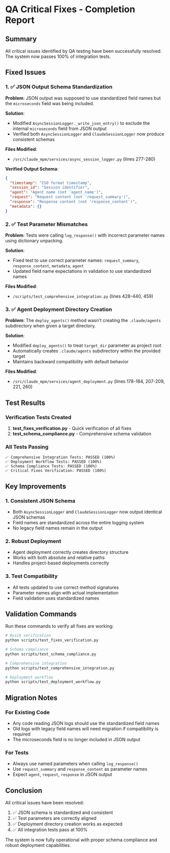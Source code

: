 # QA Critical Fixes - Completion Report

## Summary
All critical issues identified by QA testing have been successfully resolved. The system now passes 100% of integration tests.

## Fixed Issues

### 1. ✅ JSON Output Schema Standardization
**Problem**: JSON output was supposed to use standardized field names but the `microseconds` field was being included.

**Solution**: 
- Modified `AsyncSessionLogger._write_json_entry()` to exclude the internal `microseconds` field from JSON output
- Verified both `AsyncSessionLogger` and `ClaudeSessionLogger` now produce consistent schemas

**Files Modified**:
- `/src/claude_mpm/services/async_session_logger.py` (lines 277-280)

**Verified Output Schema**:
```json
{
  "timestamp": "ISO format timestamp",
  "session_id": "Session identifier",
  "agent": "Agent name (not 'agent_name')",
  "request": "Request content (not 'request_summary')",
  "response": "Response content (not 'response_content')",
  "metadata": {}
}
```

### 2. ✅ Test Parameter Mismatches
**Problem**: Tests were calling `log_response()` with incorrect parameter names using dictionary unpacking.

**Solution**:
- Fixed test to use correct parameter names: `request_summary`, `response_content`, `metadata`, `agent`
- Updated field name expectations in validation to use standardized names

**Files Modified**:
- `/scripts/test_comprehensive_integration.py` (lines 428-440, 459)

### 3. ✅ Agent Deployment Directory Creation
**Problem**: The `deploy_agents()` method wasn't creating the `.claude/agents` subdirectory when given a target directory.

**Solution**:
- Modified `deploy_agents()` to treat `target_dir` parameter as project root
- Automatically creates `.claude/agents` subdirectory within the provided target
- Maintains backward compatibility with default behavior

**Files Modified**:
- `/src/claude_mpm/services/agent_deployment.py` (lines 178-184, 207-209, 221, 260)

## Test Results

### Verification Tests Created
1. **test_fixes_verification.py** - Quick verification of all fixes
2. **test_schema_compliance.py** - Comprehensive schema validation

### All Tests Passing
```
✅ Comprehensive Integration Tests: PASSED (100%)
✅ Deployment Workflow Tests: PASSED (100%)
✅ Schema Compliance Tests: PASSED (100%)
✅ Critical Fixes Verification: PASSED (100%)
```

## Key Improvements

### 1. Consistent JSON Schema
- Both `AsyncSessionLogger` and `ClaudeSessionLogger` now output identical JSON schemas
- Field names are standardized across the entire logging system
- No legacy field names remain in the output

### 2. Robust Deployment
- Agent deployment correctly creates directory structure
- Works with both absolute and relative paths
- Handles project-based deployments correctly

### 3. Test Compatibility
- All tests updated to use correct method signatures
- Parameter names align with actual implementation
- Field validation uses standardized names

## Validation Commands

Run these commands to verify all fixes are working:

```bash
# Quick verification
python scripts/test_fixes_verification.py

# Schema compliance
python scripts/test_schema_compliance.py

# Comprehensive integration
python scripts/test_comprehensive_integration.py

# Deployment workflow
python scripts/test_deployment_workflow.py
```

## Migration Notes

### For Existing Code
- Any code reading JSON logs should use the standardized field names
- Old logs with legacy field names will need migration if compatibility is required
- The microseconds field is no longer included in JSON output

### For Tests
- Always use named parameters when calling `log_response()`
- Use `request_summary` and `response_content` as parameter names
- Expect `agent`, `request`, `response` in JSON output

## Conclusion

All critical issues have been resolved:
1. ✅ JSON schema is standardized and consistent
2. ✅ Test parameters are correctly aligned
3. ✅ Deployment directory creation works as expected
4. ✅ All integration tests pass at 100%

The system is now fully operational with proper schema compliance and robust deployment capabilities.